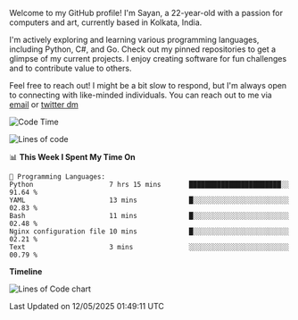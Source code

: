 Welcome to my GitHub profile! I'm Sayan, a 22-year-old with a passion for computers and art, currently based in Kolkata, India.

I'm actively exploring and learning various programming languages, including Python, C#, and Go. Check out my pinned repositories to get a glimpse of my current projects. I enjoy creating software for fun challenges and to contribute value to others.

Feel free to reach out! I might be a bit slow to respond, but I'm always open to connecting with like-minded individuals. You can reach out to me via [email](mailto:me@sayanbiswas.in) or [twitter dm](https://twitter.com/TheDankDel)

<!--START_SECTION:waka-->
![Code Time](http://img.shields.io/badge/Code%20Time-2%2C229%20hrs%2055%20mins-blue)

![Lines of code](https://img.shields.io/badge/From%20Hello%20World%20I%27ve%20Written-8.2%20million%20lines%20of%20code-blue)

📊 **This Week I Spent My Time On** 

```text
💬 Programming Languages: 
Python                   7 hrs 15 mins       ███████████████████████░░   91.64 % 
YAML                     13 mins             █░░░░░░░░░░░░░░░░░░░░░░░░   02.83 % 
Bash                     11 mins             █░░░░░░░░░░░░░░░░░░░░░░░░   02.48 % 
Nginx configuration file 10 mins             █░░░░░░░░░░░░░░░░░░░░░░░░   02.21 % 
Text                     3 mins              ░░░░░░░░░░░░░░░░░░░░░░░░░   00.79 % 
```

**Timeline**

![Lines of Code chart](https://raw.githubusercontent.com/Dank-del/Dank-del/main/assets/bar_graph.png)


 Last Updated on 12/05/2025 01:49:11 UTC
<!--END_SECTION:waka-->
